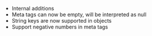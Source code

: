 * Internal additions
* Meta tags can now be empty, will be interpreted as null
* String keys are now supported in objects
* Support negative numbers in meta tags